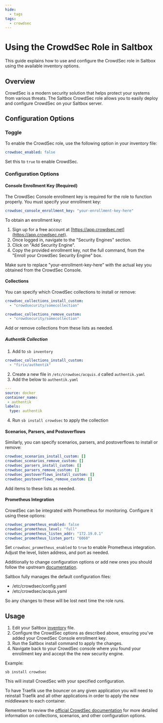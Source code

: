 ```yaml
---
hide:
  - tags
tags:
  - crowdsec
---
```


# Using the CrowdSec Role in Saltbox

This guide explains how to use and configure the CrowdSec role in Saltbox using the available inventory options.

## Overview

CrowdSec is a modern security solution that helps protect your systems from various threats. The Saltbox CrowdSec role allows you to easily deploy and configure CrowdSec on your Saltbox server.

## Configuration Options

### Toggle

To enable the CrowdSec role, use the following option in your inventory file:

```yaml
crowdsec_enabled: false
```

Set this to `true` to enable CrowdSec.

### Configuration Options

#### Console Enrollment Key (Required)

The CrowdSec Console enrollment key is required for the role to function properly. You must specify your enrollment key:

```yaml
crowdsec_console_enrollment_key: "your-enrollment-key-here"
```

To obtain an enrollment key:

1. Sign up for a free account at [https://app.crowdsec.net](https://app.crowdsec.net).
2. Once logged in, navigate to the "Security Engines" section.
3. Click on "Add Security Engine".
4. Copy the provided enrollment key, not the full command, from the "Enroll your CrowdSec Security Engine" box.

Make sure to replace "your-enrollment-key-here" with the actual key you obtained from the CrowdSec Console.

#### Collections

You can specify which CrowdSec collections to install or remove:

```yaml
crowdsec_collections_install_custom:
  - "crowdsecurity/somecollection"

crowdsec_collections_remove_custom:
  - "crowdsecurity/somecollection"
```

Add or remove collections from these lists as needed.

##### Authentik Collection

1. Add to `sb inventory`
```yaml
crowdsec_collections_install_custom:
  - "firix/authentik"
```
2. Create a new file in `/etc/crowdsec/acquis.d` called `authentik.yaml`
3. Add the below to `authentik.yaml`
```yaml
---
source: docker
container_name:
 - authentik
labels:
  type: authentik
```
4. Run `sb install crowdsec` to apply the collection

#### Scenarios, Parsers, and Postoverflows

Similarly, you can specify scenarios, parsers, and postoverflows to install or remove:

```yaml
crowdsec_scenarios_install_custom: []
crowdsec_scenarios_remove_custom: []
crowdsec_parsers_install_custom: []
crowdsec_parsers_remove_custom: []
crowdsec_postoverflows_install_custom: []
crowdsec_postoverflows_remove_custom: []
```

Add items to these lists as needed.

#### Prometheus Integration

CrowdSec can be integrated with Prometheus for monitoring. Configure it using these options:

```yaml
crowdsec_prometheus_enabled: false
crowdsec_prometheus_level: "full"
crowdsec_prometheus_listen_addr: "172.19.0.1"
crowdsec_prometheus_listen_port: "6060"
```

Set `crowdsec_prometheus_enabled` to `true` to enable Prometheus integration. Adjust the level, listen address, and port as needed.

Additionally to change configuration options or add new ones you should follow the upstream [documentation](https://docs.crowdsec.net/docs/next/configuration/crowdsec_configuration/#overriding-values).

Saltbox fully manages the default configuration files:

  - /etc/crowdsec/config.yaml
  - /etc/crowdsec/acquis.yaml

So any changes to these will be lost next time the role runs.

## Usage

1. Edit your Saltbox [inventory](../saltbox/inventory/index.md) file.
2. Configure the CrowdSec options as described above, ensuring you've added your CrowdSec Console enrollment key.
3. Run the Saltbox install command to apply the changes.
4. Navigate back to your CrowdSec console where you found your enrollment key and accept the the new security engine. 

Example:

```shell
sb install crowdsec
```

This will install CrowdSec with your specified configuration.

To have Traefik use the bouncer on any given application you will need to reinstall Traefik and all other applications in order to apply the new middleware to each container.

Remember to review the [official CrowdSec documentation](https://docs.crowdsec.net/) for more detailed information on collections, scenarios, and other configuration options.
